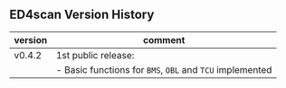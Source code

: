 ## ED4scan Version History
|version  | comment|
|-------- | --------|
|v0.4.2   | 1st public release:|
|         |- Basic functions for `BMS`, `OBL` and `TCU` implemented|
